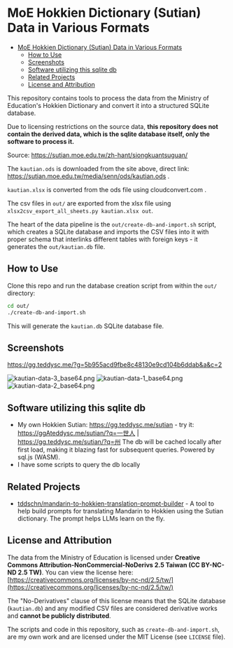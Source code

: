 # MoE Hokkien Dictionary (Sutian) Data in Various Formats

- [MoE Hokkien Dictionary (Sutian) Data in Various Formats](#moe-hokkien-dictionary-sutian-data-in-various-formats)
  - [How to Use](#how-to-use)
  - [Screenshots](#screenshots)
  - [Software utilizing this sqlite db](#software-utilizing-this-sqlite-db)
  - [Related Projects](#related-projects)
  - [License and Attribution](#license-and-attribution)

This repository contains tools to process the data from the Ministry of Education's Hokkien Dictionary and convert it into a structured SQLite database.

Due to licensing restrictions on the source data, **this repository does not contain the derived data, which is the sqlite database itself, only the software to process it.**

Source: https://sutian.moe.edu.tw/zh-hant/siongkuantsuguan/

The `kautian.ods` is downloaded from the site above, direct link: https://sutian.moe.edu.tw/media/senn/ods/kautian.ods .

`kautian.xlsx` is converted from the ods file using cloudconvert.com .

The csv files in `out/` are exported from the xlsx file using `xlsx2csv_export_all_sheets.py kautian.xlsx out`.

The heart of the data pipeline is the `out/create-db-and-import.sh` script, which creates a SQLite database and imports the CSV files into it with proper schema that interlinks different tables with foreign keys - it generates the `out/kautian.db` file.

## How to Use

Clone this repo and run the database creation script from within the `out/` directory:

```bash
cd out/
./create-db-and-import.sh
```

This will generate the `kautian.db` SQLite database file.

## Screenshots

https://gg.teddysc.me/?g=5b955acd9fbe8c48130e9cd104b6ddab&a&c=2

<!-- Start Markdown -->
![kautian-data-3_base64.png](https://g.teddysc.me/tddschn/5b955acd9fbe8c48130e9cd104b6ddab/kautian-data-3_base64.png?b)
![kautian-data-1_base64.png](https://g.teddysc.me/tddschn/5b955acd9fbe8c48130e9cd104b6ddab/kautian-data-1_base64.png?b)
![kautian-data-2_base64.png](https://g.teddysc.me/tddschn/5b955acd9fbe8c48130e9cd104b6ddab/kautian-data-2_base64.png?b)
<!-- End Markdown -->


## Software utilizing this sqlite db

- My own Hokkien Sutian: https://gg.teddysc.me/sutian - try it: https://ggAteddysc.me/sutian/?q=一世人 | https://gg.teddysc.me/sutian/?q=州
  The db will be cached locally after first load, making it blazing fast for subsequent queries. Powered by sql.js (WASM).
- I have some scripts to query the db locally

## Related Projects

<!-- tddschn/mandarin-to-hokkien-translation-prompt-builder -->
- [tddschn/mandarin-to-hokkien-translation-prompt-builder](https://github.com/tddschn/mandarin-to-hokkien-translation-prompt-builder) - A tool to help build prompts for translating Mandarin to Hokkien using the Sutian dictionary. The prompt helps LLMs learn on the fly.


## License and Attribution

The data from the Ministry of Education is licensed under **Creative Commons Attribution-NonCommercial-NoDerivs 2.5 Taiwan (CC BY-NC-ND 2.5 TW)**. You can view the license here: [https://creativecommons.org/licenses/by-nc-nd/2.5/tw/](https://creativecommons.org/licenses/by-nc-nd/2.5/tw/)

The "No-Derivatives" clause of this license means that the SQLite database (`kautian.db`) and any modified CSV files are considered derivative works and **cannot be publicly distributed**.

The scripts and code in this repository, such as `create-db-and-import.sh`, are my own work and are licensed under the MIT License (see `LICENSE` file).